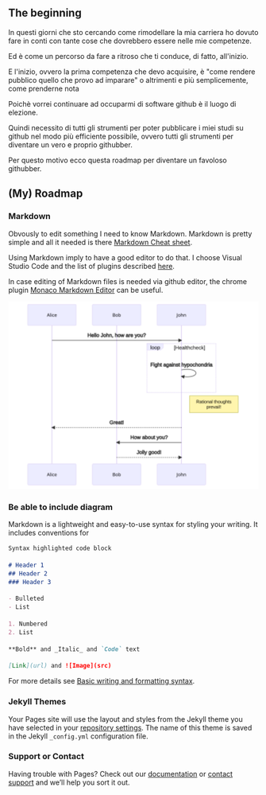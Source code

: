 ## The beginning
In questi giorni che sto cercando come rimodellare la mia carriera ho dovuto fare in conti con tante cose che dovrebbero essere nelle mie competenze.

Ed è come un percorso da fare a ritroso che ti conduce, di fatto, all'inizio.

E l'inizio, ovvero la prima competenza che devo acquisire, è "come rendere pubblico quello che provo ad imparare" o altrimenti e più semplicemente, come prenderne nota

Poichè vorrei continuare ad occuparmi di software github è il luogo di elezione.

Quindi necessito di tutti gli strumenti per poter pubblicare i miei studi su github nel modo più efficiente possibile, ovvero tutti gli strumenti per diventare un vero e proprio githubber.

Per questo motivo ecco questa roadmap per diventare un favoloso githubber.
## (My) Roadmap 

### Markdown
Obvously to edit something I need to know Markdown. Markdown is pretty simple and all it needed is there [Markdown Cheat sheet](https://www.markdownguide.org/cheat-sheet/).

Using Markdown imply to have a good editor to do that. I choose Visual Studio Code and the list of plugins described [here](https://betterprogramming.pub/top-5-vscode-extensions-to-boost-productivity-when-using-markdown-b4d1bbeb7175).

In case editing of Markdown files is needed via github editor, the chrome plugin [Monaco Markdown Editor](https://chrome.google.com/webstore/detail/monaco-markdown-editor-fo/mmpbdjdnmhgkpligeniippcgfmkgkpnf/related) can be useful.

![Exampe](sample2.drawio.svg)
### Be able to include diagram

Markdown is a lightweight and easy-to-use syntax for styling your writing. It includes conventions for

```markdown
Syntax highlighted code block

# Header 1
## Header 2
### Header 3

- Bulleted
- List

1. Numbered
2. List

**Bold** and _Italic_ and `Code` text

[Link](url) and ![Image](src)
```

For more details see [Basic writing and formatting syntax](https://docs.github.com/en/github/writing-on-github/getting-started-with-writing-and-formatting-on-github/basic-writing-and-formatting-syntax).

### Jekyll Themes

Your Pages site will use the layout and styles from the Jekyll theme you have selected in your [repository settings](https://github.com/albertorugnone/githubber-roadmap/settings/pages). The name of this theme is saved in the Jekyll `_config.yml` configuration file.

### Support or Contact

Having trouble with Pages? Check out our [documentation](https://docs.github.com/categories/github-pages-basics/) or [contact support](https://support.github.com/contact) and we’ll help you sort it out.
